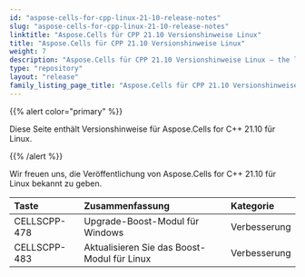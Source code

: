 ```yaml
---
id: "aspose-cells-for-cpp-linux-21-10-release-notes"
slug: "aspose-cells-for-cpp-linux-21-10-release-notes"
linktitle: "Aspose.Cells für CPP 21.10 Versionshinweise Linux"
title: "Aspose.Cells für CPP 21.10 Versionshinweise Linux"
weight: 7
description: "Aspose.Cells für CPP 21.10 Versionshinweise Linux – the latest updates and fixes."
type: "repository"
layout: "release"
family_listing_page_title: "Aspose.Cells für CPP 21.10 Versionshinweise Linux"
---
```

{{% alert color="primary" %}}

Diese Seite enthält Versionshinweise für Aspose.Cells for C++ 21.10 für Linux.

{{% /alert %}}

Wir freuen uns, die Veröffentlichung von Aspose.Cells for C++ 21.10 für Linux bekannt zu geben.

|**Taste**|**Zusammenfassung**|**Kategorie**|
|:- |:- |:- |
|CELLSCPP-478| Upgrade-Boost-Modul für Windows|Verbesserung|
|CELLSCPP-483| Aktualisieren Sie das Boost-Modul für Linux|Verbesserung|
